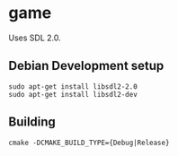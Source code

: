 # game

Uses SDL 2.0.

## Debian Development setup
```
sudo apt-get install libsdl2-2.0
sudo apt-get install libsdl2-dev
```

## Building
```
cmake -DCMAKE_BUILD_TYPE={Debug|Release}
```

